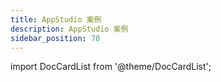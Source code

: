 ```yaml
---
title: AppStudio 案例
description: AppStudio 案例
sidebar_position: 70
---
```


import DocCardList from '@theme/DocCardList';

<DocCardList />